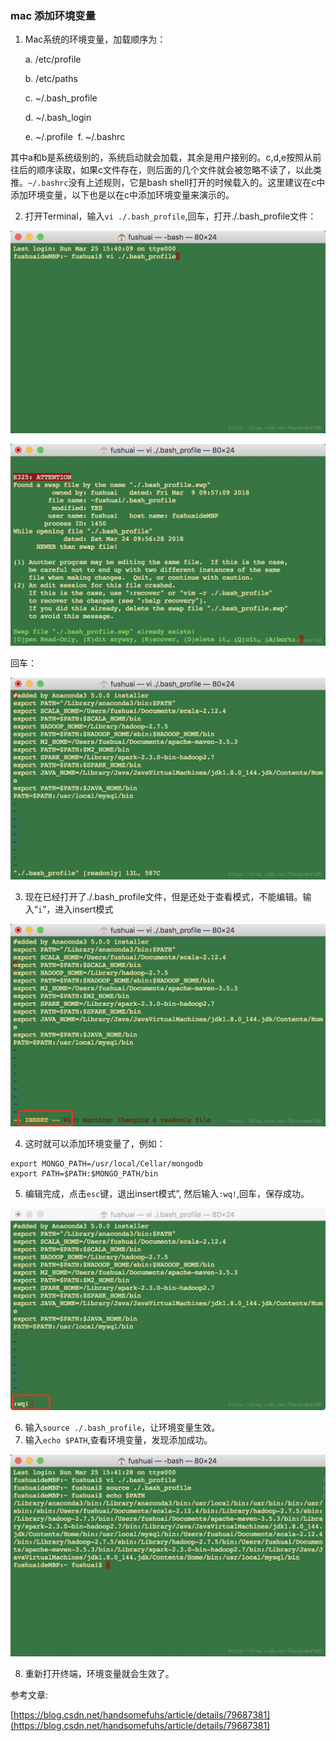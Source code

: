 ### mac 添加环境变量

1. Mac系统的环境变量，加载顺序为：

   a.  /etc/profile  

   b.  /etc/paths  

   c.  ~/.bash_profile  

   d.  ~/.bash_login  

   e.   ~/.profile  f. ~/.bashrc

其中a和b是系统级别的，系统启动就会加载，其余是用户接别的。c,d,e按照从前往后的顺序读取，如果c文件存在，则后面的几个文件就会被忽略不读了，以此类推。`~/.bashrc`没有上述规则，它是bash shell打开的时候载入的。这里建议在c中添加环境变量，以下也是以在c中添加环境变量来演示的。



2. 打开Terminal，输入`vi ./.bash_profile`,回车，打开./.bash_profile文件：

![](./images/2018032515422168.png)

![](./images/20180325154319337.png)

回车：

![](./images/20180325154611324.png)



3. 现在已经打开了./.bash_profile文件，但是还处于查看模式，不能编辑。输入“`i`”，进入insert模式

![](./images/20180325154900484.png)



4. 这时就可以添加环境变量了，例如：

```
export MONGO_PATH=/usr/local/Cellar/mongodb
export PATH=$PATH:$MONGO_PATH/bin
```



5. 编辑完成，点击`esc`键，退出insert模式”, 然后输入`:wq!`,回车，保存成功。

![](./images/20180325155327413.png)



6. 输入`source ./.bash_profile`，让环境变量生效。
7. 输入`echo $PATH`,查看环境变量，发现添加成功。

![](./images/20180325155604628.png)



8. 重新打开终端，环境变量就会生效了。



参考文章:

[https://blog.csdn.net/handsomefuhs/article/details/79687381](https://blog.csdn.net/handsomefuhs/article/details/79687381)